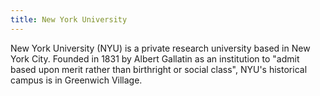 ```yaml
---
title: New York University
---
```


New York University (NYU) is a private research university based in New York City. Founded in 1831 by Albert Gallatin as an institution to "admit based upon merit rather than birthright or social class", NYU's historical campus is in Greenwich Village.
